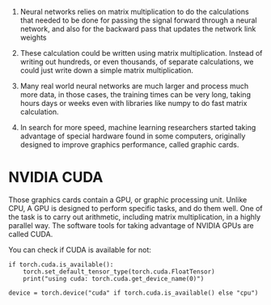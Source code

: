 1. Neural networks relies on matrix multiplication to do the calculations that needed to be done for passing the signal forward through a neural network, and also for the backward pass that updates the network link weights

2. These calculation could be written using matrix multiplication. Instead of writing out hundreds, or even thousands, of separate calculations, we could just write down a simple matrix multiplication.

3. Many real world neural networks are much larger and process much more data, in those cases, the training times can be very long, taking hours days or weeks even with libraries like numpy to do fast matrix calculation.

4. In search for more speed, machine learning researchers started taking advantage of special hardware found in some computers, originally designed to improve graphics performance, called graphic cards.

# NVIDIA CUDA
Those graphics cards contain a GPU, or graphic processing unit. Unlike CPU, A GPU is designed to perform specific tasks, and do them well. One of the task is to carry out arithmetic, including matrix multiplication, in a highly parallel way.
The software tools for taking advantage of NVIDIA GPUs are called CUDA.

You can check if CUDA is available for not:
```
if torch.cuda.is_available():
    torch.set_default_tensor_type(torch.cuda.FloatTensor)
    print("using cuda: torch.cuda.get_device_name(0)")

device = torch.device("cuda" if torch.cuda.is_available() else "cpu")
```